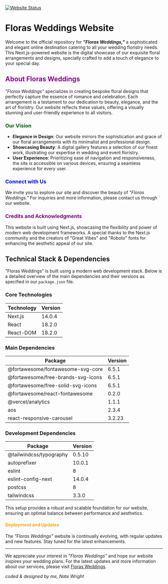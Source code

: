 [![Website Status](https://img.shields.io/website-up-down-green-red/http/shields.io.svg)](https://www.florasweddings.com/)

# Floras Weddings Website

Welcome to the official repository for _**"Floras Weddings,"**_ a sophisticated and elegant online destination catering to all your wedding floristry needs. This Next.js-powered website is the digital showcase of our exquisite floral arrangements and designs, specially crafted to add a touch of elegance to your special day.

## <span style="color:darkmagenta">About Floras Weddings</span>

_"Floras Weddings"_ specializes in creating bespoke floral designs that perfectly capture the essence of romance and celebration. Each arrangement is a testament to our dedication to beauty, elegance, and the art of floristry. Our website reflects these values, offering a visually stunning and user-friendly experience to all visitors.

### <span style="color:darkgreen">Our Vision</span>

- **Elegance in Design**: Our website mirrors the sophistication and grace of our floral arrangements with its minimalist and professional design.
- **Showcasing Beauty**: A digital gallery features a selection of our finest work, illustrating our expertise in wedding and event floristry.
- **User Experience**: Prioritizing ease of navigation and responsiveness, the site is accessible on various devices, ensuring a seamless experience for every user.

### <span style="color:blue">Connect with Us</span>

We invite you to explore our site and discover the beauty of _"Floras Weddings."_ For inquiries and more information, please contact us through our website.

### <span style="color:purple">Credits and Acknowledgments</span>

This website is built using Next.js, showcasing the flexibility and power of modern web development frameworks. A special thanks to the Next.js community and the creators of "Great Vibes" and "Roboto" fonts for enhancing the aesthetic appeal of our site.

## Technical Stack & Dependencies

"Floras Weddings" is built using a modern web development stack. Below is a detailed overview of the main dependencies and their versions as specified in our `package.json` file.

### Core Technologies

| Technology     | Version |
| -------------- | ------- |
| Next.js        | 14.0.4  |
| React          | 18.2.0  |
| React-DOM      | 18.2.0  |

### Main Dependencies

| Package                               | Version |
| ------------------------------------- | ------- |
| @fortawesome/fontawesome-svg-core     | 6.5.1   |
| @fortawesome/free-brands-svg-icons    | 6.5.1   |
| @fortawesome/free-solid-svg-icons     | 6.5.1   |
| @fortawesome/react-fontawesome        | 0.2.0   |
| @vercel/analytics                     | 1.1.1   |
| aos                                   | 2.3.4   |
| react-responsive-carousel             | 3.2.23  |

### Development Dependencies

| Package                        | Version |
| ------------------------------ | ------- |
| @tailwindcss/typography        | 0.5.10  |
| autoprefixer                   | 10.0.1  |
| eslint                         | 8       |
| eslint-config-next             | 14.0.4  |
| postcss                        | 8       |
| tailwindcss                    | 3.3.0   |

This setup provides a robust and scalable foundation for our website, ensuring an optimal balance between performance and aesthetics.


#### <span style="color:orange">Deployment and Updates</span>

The _"Floras Weddings"_ website is continually evolving, with regular updates and new features. Stay tuned for the latest enhancements.

---

We appreciate your interest in _"Floras Weddings"_ and hope our website inspires your wedding plans. For the latest updates and more information about our services, please visit [Floras Weddings](https://www.florasweddings.com/).

_coded & designed by me, Nate Wright_

